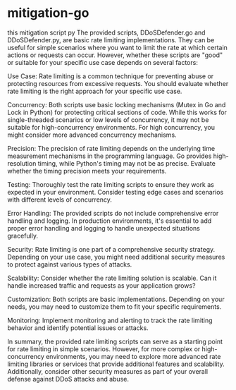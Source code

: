 # mitigation-go
this mitigation script py
The provided scripts, DDoSDefender.go and DDoSDefender.py, are basic rate limiting implementations. They can be useful for simple scenarios where you want to limit the rate at which certain actions or requests can occur. However, whether these scripts are "good" or suitable for your specific use case depends on several factors:

Use Case: Rate limiting is a common technique for preventing abuse or protecting resources from excessive requests. You should evaluate whether rate limiting is the right approach for your specific use case.

Concurrency: Both scripts use basic locking mechanisms (Mutex in Go and Lock in Python) for protecting critical sections of code. While this works for single-threaded scenarios or low levels of concurrency, it may not be suitable for high-concurrency environments. For high concurrency, you might consider more advanced concurrency mechanisms.

Precision: The precision of rate limiting depends on the underlying time measurement mechanisms in the programming language. Go provides high-resolution timing, while Python's timing may not be as precise. Evaluate whether the timing precision meets your requirements.

Testing: Thoroughly test the rate limiting scripts to ensure they work as expected in your environment. Consider testing edge cases and scenarios with different levels of concurrency.

Error Handling: The provided scripts do not include comprehensive error handling and logging. In production environments, it's essential to add proper error handling and logging to handle unexpected situations gracefully.

Security: Rate limiting is one part of a comprehensive security strategy. Depending on your use case, you might need additional security measures to protect against various types of attacks.

Scalability: Consider whether the rate limiting solution is scalable. Can it handle increased traffic and requests as your application grows?

Customization: Both scripts are basic implementations. Depending on your needs, you may need to customize them to fit your specific requirements.

Monitoring: Implement monitoring and alerting to track the rate limiting behavior and identify potential issues or attacks.

In summary, the provided rate limiting scripts can serve as a starting point for rate limiting in simple scenarios. However, for more complex or high-concurrency environments, you may need to explore more advanced rate limiting libraries or services that provide additional features and scalability. Additionally, consider other security measures as part of your overall defense against DDoS attacks and abuse.

